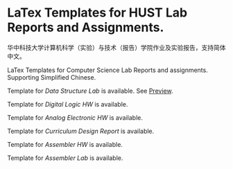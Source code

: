 # LaTex Templates for HUST Lab Reports and Assignments.

华中科技大学计算机科学（实验）与技术（报告）学院作业及实验报告，支持简体中文。

LaTex Templates for Computer Science Lab Reports and assignments. Supporting Simplified Chinese. 

Template for *Data Structure Lab* is available. See [Preview](https://github.com/YuzheSHI/CMU-HUST-15210_Lab/blob/master/CS15210_Lab.pdf). 

Template for *Digital Logic HW* is available.

Template for *Analog Electronic HW* is available.

Template for *Curriculum Design Report* is available.

Template for *Assembler HW* is available.

Template for *Assembler Lab* is available.

